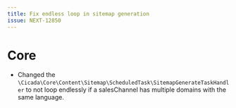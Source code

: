 ```yaml
---
title: Fix endless loop in sitemap generation
issue: NEXT-12850
---
```

# Core
* Changed the `\Cicada\Core\Content\Sitemap\ScheduledTask\SitemapGenerateTaskHandler` to not loop endlessly if a salesChannel has multiple domains with the same language.
